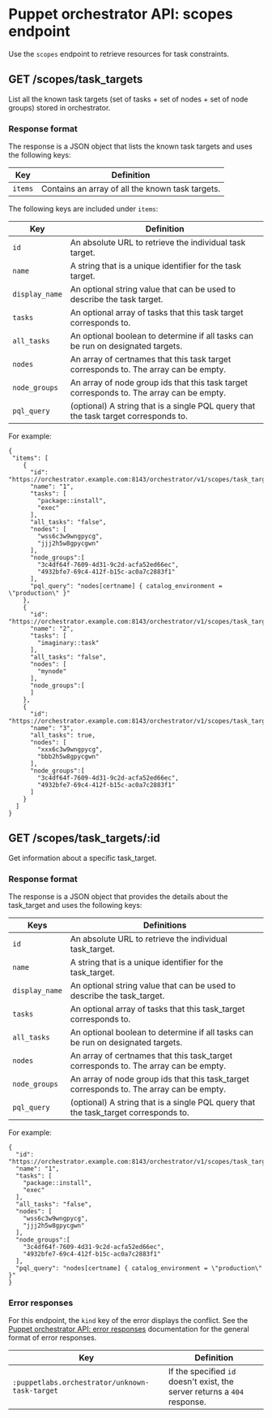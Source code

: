 # Puppet orchestrator API: scopes endpoint

Use the `scopes` endpoint to retrieve resources for task constraints.

## GET /scopes/task\_targets

List all the known task targets \(set of tasks + set of nodes + set of node groups\) stored in orchestrator.

### Response format

The response is a JSON object that lists the known task targets and uses the following keys:

|Key|Definition|
|---|----------|
|`items`|Contains an array of all the known task targets.|

The following keys are included under `items`:

|Key|Definition|
|---|----------|
|`id`|An absolute URL to retrieve the individual task target.|
|`name`|A string that is a unique identifier for the task target.|
|`display_name`|An optional string value that can be used to describe the task target.|
|`tasks`|An optional array of tasks that this task target corresponds to.|
|`all_tasks`|An optional boolean to determine if all tasks can be run on designated targets.|
|`nodes`|An array of certnames that this task target corresponds to. The array can be empty.|
|`node_groups`|An array of node group ids that this task target corresponds to. The array can be empty.|
|`pql_query`|\(optional\) A string that is a single PQL query that the task target corresponds to.|

For example:

```
{
 "items": [
    {
      "id": "https://orchestrator.example.com:8143/orchestrator/v1/scopes/task_targets/1",
      "name": "1",
      "tasks": [
        "package::install",
        "exec"
      ],
      "all_tasks": "false",
      "nodes": [
        "wss6c3w9wngpycg",
        "jjj2h5w8gpycgwn"
      ],
      "node_groups":[
        "3c4df64f-7609-4d31-9c2d-acfa52ed66ec",
        "4932bfe7-69c4-412f-b15c-ac0a7c2883f1"
      ],
      "pql_query": "nodes[certname] { catalog_environment = \"production\" }"
    },
    {
      "id": "https://orchestrator.example.com:8143/orchestrator/v1/scopes/task_targets/2",
      "name": "2",
      "tasks": [
        "imaginary::task"
      ],
      "all_tasks": "false",
      "nodes": [
        "mynode"
      ],
      "node_groups":[
      ]
    },
    {
      "id": "https://orchestrator.example.com:8143/orchestrator/v1/scopes/task_targets/3",
      "name": "3",
      "all_tasks": true,
      "nodes": [
        "xxx6c3w9wngpycg",
        "bbb2h5w8gpycgwn"
      ],
      "node_groups":[
        "3c4df64f-7609-4d31-9c2d-acfa52ed66ec",
        "4932bfe7-69c4-412f-b15c-ac0a7c2883f1"
      ]
    }
  ]
}
```

## GET /scopes/task\_targets/:id

Get information about a specific task\_target.

### Response format

The response is a JSON object that provides the details about the task\_target and uses the following keys:

|Keys|Definitions|
|----|-----------|
|`id`|An absolute URL to retrieve the individual task\_target.|
|`name`|A string that is a unique identifier for the task\_target.|
|`display_name`|An optional string value that can be used to describe the task\_target.|
|`tasks`|An optional array of tasks that this task\_target corresponds to.|
|`all_tasks`|An optional boolean to determine if all tasks can be run on designated targets.|
|`nodes`|An array of certnames that this task\_target corresponds to. The array can be empty.|
|`node_groups`|An array of node group ids that this task\_target corresponds to. The array can be empty.|
|`pql_query`|\(optional\) A string that is a single PQL query that the task\_target corresponds to.|

For example:

```
{
  "id": "https://orchestrator.example.com:8143/orchestrator/v1/scopes/task_targets/1",
  "name": "1",
  "tasks": [
    "package::install",
    "exec"
  ],
  "all_tasks": "false",
  "nodes": [
    "wss6c3w9wngpycg",
    "jjj2h5w8gpycgwn"
  ],
  "node_groups":[
    "3c4df64f-7609-4d31-9c2d-acfa52ed66ec",
    "4932bfe7-69c4-412f-b15c-ac0a7c2883f1"
  ],
  "pql_query": "nodes[certname] { catalog_environment = \"production\" }"
}
```

### Error responses

For this endpoint, the `kind` key of the error displays the conflict. See the [Puppet orchestrator API: error responses](orchestrator_api_error_responses.md) documentation for the general format of error responses.

|Key|Definition|
|---|----------|
|`:puppetlabs.orchestrator/unknown-task-target`|If the specified `id` doesn't exist, the server returns a `404` response.|

